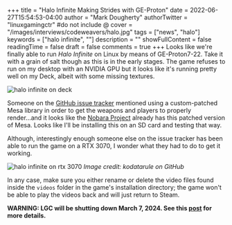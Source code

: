 +++
title = "Halo Infinite Making Strides with GE-Proton"
date = 2022-06-27T15:54:53-04:00
author = "Mark Dougherty"
authorTwitter = "linuxgamingctr" #do not include @
cover = "/images/interviews/codeweavers/halo.jpg"
tags = ["news", "halo"]
keywords = ["halo infinite", ""]
description = ""
showFullContent = false
readingTime = false
draft = false
comments = true
+++
Looks like we're finally able to run *Halo Infinite* on Linux by means of GE-Proton7-22. Take it with a grain of salt though as this is in the early stages. The game refuses to run on my desktop with an NVIDIA GPU but it looks like it's running pretty well on my Deck, albeit with some missing textures.

![halo infinite on deck](/images/halo_infinite/on_deck.jpeg)

Someone on the [GitHub issue tracker](https://github.com/ValveSoftware/Proton/issues/5030#issuecomment-1167843907) mentioned using a custom-patched Mesa library in order to get the weapons and players to properly render...and it looks like the [Nobara Project](https://linuxgamingcentral.com/posts/nobara-project/) already has this patched version of Mesa. Looks like I'll be installing this on an SD card and testing that way.

Although, interestingly enough someone else on the issue tracker has been able to run the game on a RTX 3070, I wonder what they had to do to get it working.

![halo infinite on rtx 3070](/images/halo_infinite/screenshot.jpg)
*Image credit: kodatarule on GitHub*

In any case, make sure you either rename or delete the video files found inside the `videos` folder in the game's installation directory; the game won't be able to play the videos back and will just return to Steam.

**WARNING: LGC will be shutting down March 7, 2024. See this [post](https://linuxgamingcentral.com/posts/the-end-of-lgc/) for more details.**
